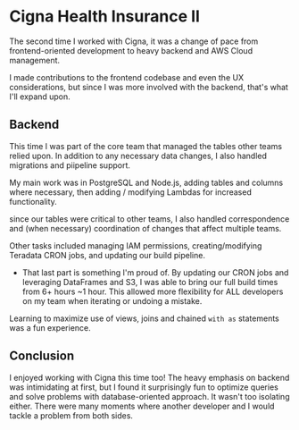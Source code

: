 # Cigna Health Insurance II

The second time I worked with Cigna, it was a change of pace from frontend-oriented development to heavy backend and AWS Cloud management.

I made contributions to the frontend codebase and even the UX considerations, but since I was more involved with the backend, that's what I'll expand upon.

## Backend

This time I was part of the core team that managed the tables other teams relied upon. In addition to any necessary data changes, I also handled migrations and piipeline support.

My main work was in PostgreSQL and Node.js, adding tables and columns where necessary, then adding / modifying Lambdas for increased functionality.

since our tables were critical to other teams, I also handled correspondence and (when necessary) coordination of changes that affect multiple teams.

Other tasks included managing IAM permissions, creating/modifying Teradata CRON jobs, and updating our build pipeline.

  * That last part is something I'm proud of. By updating our CRON jobs and leveraging DataFrames and S3, I was able to bring our full build times from 6+ hours ~1 hour. This allowed more flexibility for ALL developers on my team when iterating or undoing a mistake.

Learning to maximize use of views, joins and chained `with as` statements was a fun experience.

## Conclusion

I enjoyed working with Cigna this time too! The heavy emphasis on backend was intimidating at first, but I found it surprisingly fun to optimize queries and solve problems with database-oriented approach. It wasn't too isolating either. There were many moments where another developer and I would tackle a problem from both sides.